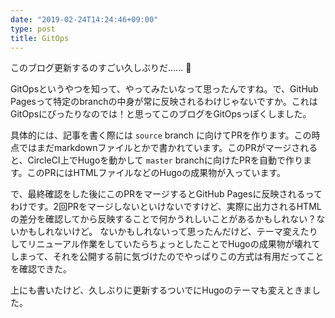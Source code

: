 ```yaml
---
date: "2019-02-24T14:24:46+09:00"
type: post
title: GitOps
---
```


このブログ更新するのすごい久しぶりだ…… :thinking:

GitOpsというやつを知って、やってみたいなって思ったんですね。で、GitHub Pagesって特定のbranchの中身が常に反映されるわけじゃないですか。これはGitOpsにぴったりなのでは！と思ってこのブログをGitOpsっぽくしました。

具体的には、記事を書く際には `source` branch に向けてPRを作ります。この時点ではまだmarkdownファイルとかで書かれています。このPRがマージされると、CircleCI上でHugoを動かして `master` branchに向けたPRを自動で作ります。このPRにはHTMLファイルなどのHugoの成果物が入っています。

で、最終確認をした後にこのPRをマージするとGitHub Pagesに反映されるってわけです。2回PRをマージしないといけないですけど、実際に出力されるHTMLの差分を確認してから反映することで何かうれしいことがあるかもしれない？ないかもしれないけど。
ないかもしれないって思ったんだけど、テーマ変えたりしてリニューアル作業をしていたらちょっとしたことでHugoの成果物が壊れてしまって、それを公開する前に気づけたのでやっぱりこの方式は有用だってことを確認できた。

上にも書いたけど、久しぶりに更新するついでにHugoのテーマも変えときました。
